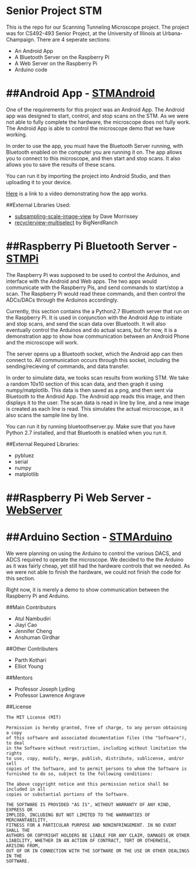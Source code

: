Senior Project STM
===================
This is the repo for our Scanning Tunneling Microscope project. The project was for CS492-493 Senior Project, at the University of Illinois at Urbana-Champaign.
There are 4 seperate sections:
* An Android App
* A Bluetooth Server on the Raspberry Pi
* A Web Server on the Raspberry Pi
* Arduino code

##Android App - [STMAndroid](https://github.com/Senior-Project-STM/stm-code-repo/tree/master/STMAndroid)
===========================
One of the requirements for this project was an Android App. The Android app was designed to start, control, and stop scans on the STM. As we were not able to fully complete the hardware, the microscope does not fully work. The Android App is able to control the microscope demo that we have working. 

In order to use the app, you must have the Bluetooth Server running, with Bluetooth enabled on the computer you are running it on. The app allows you to connect to this microscope, and then start and stop scans. It also allows you to save the results of these scans.

You can run it by importing the project into Android Studio, and then uploading it to your device.

[Here](https://www.youtube.com/watch?v=tKDuY3glu70) is a link to a video demonstrating how the app works.

##External Libraries Used:
* [subsampling-scale-image-view](https://github.com/davemorrissey/subsampling-scale-image-view) by Dave Morrissey
* [recyclerview-multiselect](https://github.com/bignerdranch/recyclerview-multiselect) by BigNerdRanch


##Raspberry Pi Bluetooth Server - [STMPi](https://github.com/Senior-Project-STM/stm-code-repo/tree/master/STMPi)
=======================================
The Raspberry Pi was supposed to be used to control the Arduinos, and interface with the Android and Web apps. The two apps would communicate with the Raspberry Pis, and send commands to start/stop a scan. The Raspberry Pi would read these commands, and then control the ADCs/DACs through the Arduinos accordingly.

Currently, this section contains the a Python2.7 Bluetooth server that run on the Raspberry Pi. It is used in conjunction with the Android App to initiate and stop scans, and send the scan data over Bluetooth. It will also eventually control the Arduinos and do actual scans, but for now, it is a demonstration app to show how communication between an Android Phone and the microscope will work.

The server opens up a Bluetooth socket, which the Android app can then connect to. All communication occurs through this socket, including the sending/recieving of commands, and data transfer.

In order to simulate data, we tooks scan results from working STM. We take a random 10x10 section of this scan data, and then graph it using numpy/matplotlib. This data is then saved as a png, and then sent via Bluetooth to the Android App. The Android app reads this image, and then displays it to the user. The scan data is read in line by line, and a new image is created as each line is read. This simulates the actual microscope, as it also scans the sample line by line.

You can run it by running bluetoothserver.py. Make sure that you have Python 2.7 installed, and that Bluetooth is enabled when you run it.

##External Required Libraries:
* pybluez
* serial
* numpy
* matplotlib


##Raspberry Pi Web Server - [WebServer](https://github.com/Senior-Project-STM/stm-code-repo/tree/master/WebServer)
=====================================

##Arduino Section - [STMArduino](https://github.com/Senior-Project-STM/stm-code-repo/tree/master/STMArduino)
==============================
We were planning on using the Arduino to control the various DACS, and ADCS required to operate the microscope. We decided to the the Arduino as it was fairly cheap, yet still had the hardware controls that we needed. As we were not able to finish the hardware, we could not finish the code for this section.

Right now, it is merely a demo to show communication between the Raspberry Pi and Arduino. 


##Main Contributors
* Atul Nambudiri
* Jiayi Cao
* Jennifer Cheng
* Anshuman Girdhar

##Other Contributers
* Parth Kothari
* Elliot Young

##Mentors
* Professor Joseph Lyding
* Professor Lawrence Angrave

##License
```
The MIT License (MIT)

Permission is hereby granted, free of charge, to any person obtaining a copy
of this software and associated documentation files (the "Software"), to deal
in the Software without restriction, including without limitation the rights
to use, copy, modify, merge, publish, distribute, sublicense, and/or sell
copies of the Software, and to permit persons to whom the Software is
furnished to do so, subject to the following conditions:

The above copyright notice and this permission notice shall be included in all
copies or substantial portions of the Software.

THE SOFTWARE IS PROVIDED "AS IS", WITHOUT WARRANTY OF ANY KIND, EXPRESS OR
IMPLIED, INCLUDING BUT NOT LIMITED TO THE WARRANTIES OF MERCHANTABILITY,
FITNESS FOR A PARTICULAR PURPOSE AND NONINFRINGEMENT. IN NO EVENT SHALL THE
AUTHORS OR COPYRIGHT HOLDERS BE LIABLE FOR ANY CLAIM, DAMAGES OR OTHER
LIABILITY, WHETHER IN AN ACTION OF CONTRACT, TORT OR OTHERWISE, ARISING FROM,
OUT OF OR IN CONNECTION WITH THE SOFTWARE OR THE USE OR OTHER DEALINGS IN THE
SOFTWARE.
```